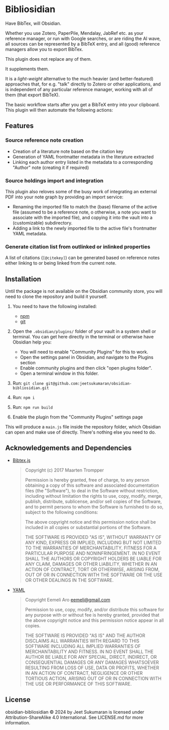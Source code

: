 # Bibliosidian

Have BibTex, will Obsidian.

Whether you use Zotero, PaperPile, Mendalay, JabRef etc. as your reference manager, or run with Google searches, or are riding the AI wave, all sources can be represented by a BibTeX entry, and all (good) reference managers allow you to export BibTex.

This plugin does not replace any of them.

It supplements them.

It is a *light-weight* alternative to the much heavier (and better-featured) approaches that, for e.g. "talk" directly to Zotero or other applications, and is independent of any particular reference manager, working with all of them (that export BibTeX).

The basic workflow starts after you get a BibTeX entry into your clipboard.
This plugin will then automate the following actions:


## Features

### Source reference note creation

- Creation of a literature note based on the citation key
- Generation of YAML frontmatter metadata in the literature extracted
- Linking each author entry listed in the metadata to a corresponding "Author" note (creating it if required)

### Source holdings import and integration

This plugin also reloves some of the busy work of integrating an external PDF into your note graph by providing an import service:

- Renaming the imported file to match the (base) filename of the active file (assumed to be a reference note, o otherwise, a note you want to associate with the imported file), and copying it into the vault into a (customizable) subdirectory.
- Adding a link to the newly imported file to the active file's frontmatter YAML metadata.

### Generate citation list from outlinked or inlinked properties

A list of citations (``[@citekey]``) can be generated based on reference notes either linking to or being linked from the current note.

## Installation

Until the package is not available on the Obsidian community store, you will need
to clone the repository and build it yourself.

1. You need to have the following installed:

    - [npm](https://www.npmjs.com/)
    - [git](https://git-scm.com/)

2. Open the `.obsidian/plugins/` folder of your vault in a system shell or terminal.
   You can get here directly in the terminal or otherwise have Obsidian help you:
	- You will need to enable "Community Plugins" for this to work.
	- Open the settings panel in Obsidian, and navigate to the Plugins section
	- Enable community plugins and then click "open plugins folder".
	- Open a terminal window in this folder.
3. Run: `git clone git@github.com:jeetsukumaran/obsidian-bibliosidian.git`
4. Run: `npm i`
5. Run: `npm run build`
6. Enable the plugin from the "Community Plugins" settings page

This will produce a `main.js` file inside the repository folder, which Obsidian can open and make use of directly.
There's nothing else you need to do.

## Acknowledgements and Dependencies

- [Bibtex.js](https://github.com/digitalheir/bibtex-js)

    > Copyright (c) 2017 Maarten Trompper
    >
    > Permission is hereby granted, free of charge, to any person obtaining a copy
    > of this software and associated documentation files (the "Software"), to deal
    > in the Software without restriction, including without limitation the rights
    > to use, copy, modify, merge, publish, distribute, sublicense, and/or sell
    > copies of the Software, and to permit persons to whom the Software is
    > furnished to do so, subject to the following conditions:
    >
    > The above copyright notice and this permission notice shall be included in all
    > copies or substantial portions of the Software.
    >
    > THE SOFTWARE IS PROVIDED "AS IS", WITHOUT WARRANTY OF ANY KIND, EXPRESS OR
    > IMPLIED, INCLUDING BUT NOT LIMITED TO THE WARRANTIES OF MERCHANTABILITY,
    > FITNESS FOR A PARTICULAR PURPOSE AND NONINFRINGEMENT. IN NO EVENT SHALL THE
    > AUTHORS OR COPYRIGHT HOLDERS BE LIABLE FOR ANY CLAIM, DAMAGES OR OTHER
    > LIABILITY, WHETHER IN AN ACTION OF CONTRACT, TORT OR OTHERWISE, ARISING FROM,
    > OUT OF OR IN CONNECTION WITH THE SOFTWARE OR THE USE OR OTHER DEALINGS IN THE
    > SOFTWARE.

- [YAML](https://github.com/eemeli/yaml)

    > Copyright Eemeli Aro <eemeli@gmail.com>
    >
    > Permission to use, copy, modify, and/or distribute this software for any purpose
    > with or without fee is hereby granted, provided that the above copyright notice
    > and this permission notice appear in all copies.
    >
    > THE SOFTWARE IS PROVIDED "AS IS" AND THE AUTHOR DISCLAIMS ALL WARRANTIES WITH
    > REGARD TO THIS SOFTWARE INCLUDING ALL IMPLIED WARRANTIES OF MERCHANTABILITY AND
    > FITNESS. IN NO EVENT SHALL THE AUTHOR BE LIABLE FOR ANY SPECIAL, DIRECT,
    > INDIRECT, OR CONSEQUENTIAL DAMAGES OR ANY DAMAGES WHATSOEVER RESULTING FROM LOSS
    > OF USE, DATA OR PROFITS, WHETHER IN AN ACTION OF CONTRACT, NEGLIGENCE OR OTHER
    > TORTIOUS ACTION, ARISING OUT OF OR IN CONNECTION WITH THE USE OR PERFORMANCE OF
    > THIS SOFTWARE.

## License

obsidian-bibliosidian © 2024 by Jeet Sukumaran is licensed under Attribution-ShareAlike 4.0 International.
See LICENSE.md for more information.
